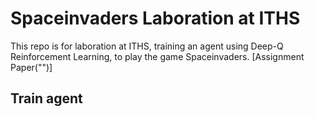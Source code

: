 # Spaceinvaders Laboration at ITHS
This repo is for laboration at ITHS, training an agent using Deep-Q Reinforcement Learning, to play the game Spaceinvaders.
[Assignment Paper("")]

## Train agent


